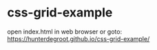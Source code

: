 # css-grid-example
open index.html in web browser
or goto: https://hunterdegroot.github.io/css-grid-example/
